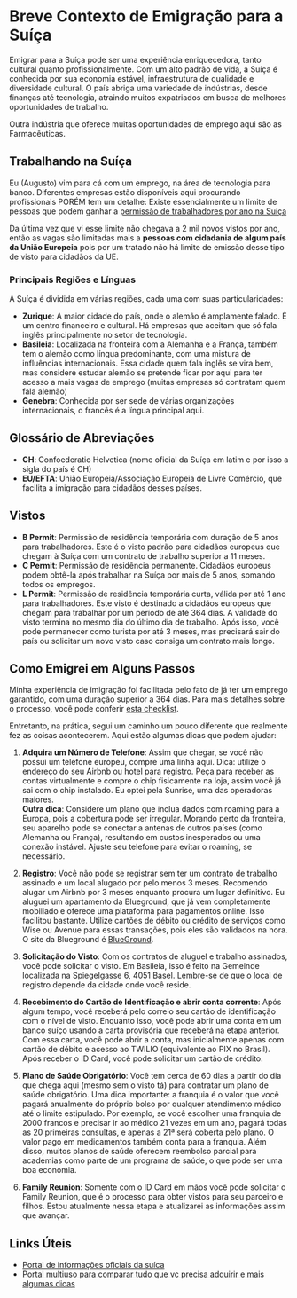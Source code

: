 # Breve Contexto de Emigração para a Suíça

Emigrar para a Suíça pode ser uma experiência enriquecedora, tanto cultural quanto profissionalmente. Com um alto padrão de vida, a Suíça é conhecida por sua economia estável, infraestrutura de qualidade e diversidade cultural. O país abriga uma variedade de indústrias, desde finanças até tecnologia, atraindo muitos expatriados em busca de melhores oportunidades de trabalho. 

Outra indústria que oferece muitas oportunidades de emprego aqui são as Farmacêuticas.

## Trabalhando na Suíça

Eu (Augusto) vim para cá com um emprego, na área de tecnologia para banco. Diferentes empresas estão disponíveis aqui procurando profissionais PORÉM tem um detalhe: Existe essencialmente um limite de pessoas que podem ganhar a [permissão de trabalhadores por ano na Suíça](https://www.ch.ch/en/foreign-nationals-in-switzerland/working-in-switzerland)

Da última vez que vi esse limite não chegava a 2 mil novos vistos por ano, então as vagas são limitadas mais a **pessoas com cidadania de algum país da União Europeia** pois por um tratado não há limite de emissão desse tipo de visto para cidadãos da UE.

### Principais Regiões e Línguas

A Suíça é dividida em várias regiões, cada uma com suas particularidades:

- **Zurique**: A maior cidade do país, onde o alemão é amplamente falado. É um centro financeiro e cultural. Há empresas que aceitam que só fala inglês principalmente no setor de tecnologia.
- **Basileia**: Localizada na fronteira com a Alemanha e a França, também tem o alemão como língua predominante, com uma mistura de influências internacionais. Essa cidade quem fala inglês se vira bem, mas considere estudar alemão se pretende ficar por aqui para ter acesso a mais vagas de emprego (muitas empresas só contratam quem fala alemão)
- **Genebra**: Conhecida por ser sede de várias organizações internacionais, o francês é a língua principal aqui.

## Glossário de Abreviações 

- **CH**: Confoederatio Helvetica (nome oficial da Suíça em latim e por isso a sigla do país é CH)
- **EU/EFTA**: União Europeia/Associação Europeia de Livre Comércio, que facilita a imigração para cidadãos desses países.

## Vistos

- **B Permit**: Permissão de residência temporária com duração de 5 anos para trabalhadores. Este é o visto padrão para cidadãos europeus que chegam à Suíça com um contrato de trabalho superior a 11 meses.
- **C Permit**: Permissão de residência permanente. Cidadãos europeus podem obtê-la após trabalhar na Suíça por mais de 5 anos, somando todos os empregos.
- **L Permit**: Permissão de residência temporária curta, válida por até 1 ano para trabalhadores. Este visto é destinado a cidadãos europeus que chegam para trabalhar por um período de até 364 dias. A validade do visto termina no mesmo dia do último dia de trabalho. Após isso, você pode permanecer como turista por até 3 meses, mas precisará sair do país ou solicitar um novo visto caso consiga um contrato mais longo.

## Como Emigrei em Alguns Passos

Minha experiência de imigração foi facilitada pelo fato de já ter um emprego garantido, com uma duração superior a 364 dias. Para mais detalhes sobre o processo, você pode conferir [esta checklist](https://en.comparis.ch/neu-in-der-schweiz/auswandern/checkliste). 

Entretanto, na prática, segui um caminho um pouco diferente que realmente fez as coisas acontecerem. Aqui estão algumas dicas que podem ajudar:

1. **Adquira um Número de Telefone**: Assim que chegar, se você não possui um telefone europeu, compre uma linha aqui. Dica: utilize o endereço do seu Airbnb ou hotel para registro. Peça para receber as contas virtualmente e compre o chip fisicamente na loja, assim você já sai com o chip instalado. Eu optei pela Sunrise, uma das operadoras maiores.  
   **Outra dica**: Considere um plano que inclua dados com roaming para a Europa, pois a cobertura pode ser irregular. Morando perto da fronteira, seu aparelho pode se conectar a antenas de outros países (como Alemanha ou França), resultando em custos inesperados ou uma conexão instável. Ajuste seu telefone para evitar o roaming, se necessário.

2. **Registro**: Você não pode se registrar sem ter um contrato de trabalho assinado e um local alugado por pelo menos 3 meses. Recomendo alugar um Airbnb por 3 meses enquanto procura um lugar definitivo. Eu aluguei um apartamento da Blueground, que já vem completamente mobiliado e oferece uma plataforma para pagamentos online. Isso facilitou bastante. Utilize cartões de débito ou crédito de serviços como Wise ou Avenue para essas transações, pois eles são validados na hora. O site da Blueground é [BlueGround](https://www.theblueground.com/).

3. **Solicitação do Visto**: Com os contratos de aluguel e trabalho assinados, você pode solicitar o visto. Em Basileia, isso é feito na Gemeinde localizada na Spiegelgasse 6, 4051 Basel. Lembre-se de que o local de registro depende da cidade onde você reside.

4. **Recebimento do Cartão de Identificação e abrir conta corrente**: Após algum tempo, você receberá pelo correio seu cartão de identificação com o nível de visto. Enquanto isso, você pode abrir uma conta em um banco suíço usando a carta provisória que receberá na etapa anterior. Com essa carta, você pode abrir a conta, mas inicialmente apenas com cartão de débito e acesso ao TWILIO (equivalente ao PIX no Brasil). Após receber o ID Card, você pode solicitar um cartão de crédito.

5. **Plano de Saúde Obrigatório**: Você tem cerca de 60 dias a partir do dia que chega aqui (mesmo sem o visto tá) para contratar um plano de saúde obrigatório. Uma dica importante: a franquia é o valor que você pagará anualmente do próprio bolso por qualquer atendimento médico até o limite estipulado. Por exemplo, se você escolher uma franquia de 2000 francos e precisar ir ao médico 21 vezes em um ano, pagará todas as 20 primeiras consultas, e apenas a 21ª será coberta pelo plano. O valor pago em medicamentos também conta para a franquia. Além disso, muitos planos de saúde oferecem reembolso parcial para academias como parte de um programa de saúde, o que pode ser uma boa economia.

6. **Family Reunion**: Somente com o ID Card em mãos você pode solicitar o Family Reunion, que é o processo para obter vistos para seu parceiro e filhos. Estou atualmente nessa etapa e atualizarei as informações assim que avançar.

## Links Úteis

- [Portal de informações oficiais da suíca](https://www.ch.ch/)
- [Portal multiuso para comparar tudo que vc precisa adquirir e mais algumas dicas](https://en.comparis.ch/)
